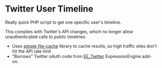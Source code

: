 # Twitter User Timeline

Really quick PHP script to get one specific user's timeline.

This complies with Twitter's API changes, which no longer allow unauthenticated calls to public timelines.

* Uses [simple file-cache](https://github.com/jonknee/JG_Cache) library to cache results, so high traffic sites don't hit the API rate limit
* "Borrows" Twitter oAuth code from [EE_Twitter](https://github.com/click-rain/EE_Twitter) ExpressionEngine add-on.
